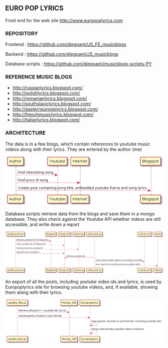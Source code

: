## EURO POP LYRICS

Front end for the web site http://www.europoplyrics.com

### REPOSITORY 


Frontend : https://github.com/diegoami/JS_FE_musicblogs

Backend : https://github.com/diegoami/JS_musicblogs

Database scripts : https://github.com/diegoami/musicblogs-scripts-PY

### REFERENCE MUSIC BLOGS

- http://russianlyrics.blogspot.com/
- http://polishlyrics.blogspot.com/
- http://romanianlyrics.blogspot.com/
- http://southslaviclyrics.blogspot.com/
- http://easterneuropelyrics.blogspot.com/
- http://frenchmusiclyrics.blogspot.com/
- http://italianlyrics.blogspot.com/


### ARCHITECTURE

The data is in a few blogs, which contain references to youtube music videos along with their lyrics. They are entered by the author (me)

![Author Sequence Diagram](doc/author_sq1.png)

Database scripts retrieve data from the blogs and save them in a mongo database. 
They also check against the Youtube API whether videos are still accessible, and write down a report


![Author Sequence Diagram](doc/updateposts_sq2.png)

An export of all the posts, including youtube video ids and lyrics, is used by Europoplyrics site for browsing youtube videos, and, if available, showing them along with their lyrics.


![Author Sequence Diagram](doc/browse_videos_sq3.png)
